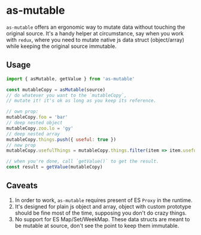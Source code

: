 # as-mutable

`as-mutable` offers an ergonomic way to mutate data without touching the original source. It's a handy helper at circumstance, say when you work with `redux`, where you need to mutate native js data struct (object/array) while keeping the original source immutable.

## Usage

```js
import { asMutable, getValue } from 'as-mutable'

const mutableCopy = asMutable(source)
// do whatever you want to the `mutableCopy`,
// mutate it! it's ok as long as you keep its reference.

// own prop:
mutableCopy.foo = 'bar'
// deep nested object
mutableCopy.zoo.lo = 'gy'
// deep nested array
mutableCopy.things.push({ useful: true })
// new prop
mutableCopy.usefulThings = mutableCopy.things.filter(item => item.useful)

// when you're done, call `getValue()` to get the result.
const result = getValue(mutableCopy)
```

## Caveats

1. In order to work, `as-mutable` requires present of ES `Proxy` in the runtime.
2. It's designed for plain js object and array, object with custom prototype should be fine most of the time, supposing you don't do crazy things.
3. No support for ES Map/Set/WeekMap. These data structs are meant to be mutable at source, don't see the point to keep them immutable.
